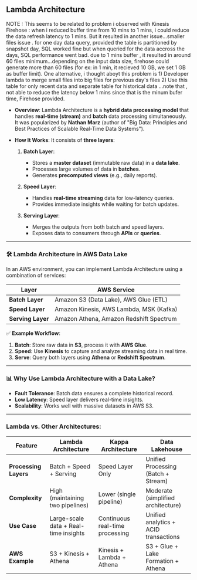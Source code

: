 
## **Lambda Architecture**

NOTE : This seems to be related to problem i observed with Kinesis Firehose : when i reduced  buffer time from 10 mins to 1 mins, i could reduce the data refresh latency to 1 mins. But it resulted in another issue...smaller files issue . for one day data query,  provided the table is partitioned by snapshot day, SQL worked fine but when queried for the data accross the days, SQL performance went bad. due to  1 mins buffer , it resulted in around 60 files minimum...depending on the input data size, firehose could generate more than 60 files (for ex: in 1 min, it recieved 10 GB, we set 1 GB as buffer limit). One alternative, i thought aboyt this problem is 1) Developer lambda to merge small files into big files for previous day's files 2) Use this table for only recent data and separate table for historical data ...note that , not able to reduce the latency below 1 mins since that is the minum bufer time, Firehose provided.

- **Overview**: Lambda Architecture is a **hybrid data processing model** that handles **real-time (stream)** and **batch** data processing simultaneously. It was popularized by **Nathan Marz** (author of "Big Data: Principles and Best Practices of Scalable Real-Time Data Systems").

- **How It Works**:
  It consists of **three layers**:

  1. **Batch Layer**:
     - Stores a **master dataset** (immutable raw data) in a **data lake**.
     - Processes large volumes of data in **batches**.
     - Generates **precomputed views** (e.g., daily reports).

  2. **Speed Layer**:
     - Handles **real-time streaming** data for low-latency queries.
     - Provides immediate insights while waiting for batch updates.

  3. **Serving Layer**:
     - Merges the outputs from both batch and speed layers.
     - Exposes data to consumers through **APIs** or **queries**.

---

### 🛠️ **Lambda Architecture in AWS Data Lake**
In an AWS environment, you can implement Lambda Architecture using a combination of services:

| **Layer**          | **AWS Service**                         |
|--------------------|----------------------------------------|
| **Batch Layer**    | Amazon S3 (Data Lake), AWS Glue (ETL)   |
| **Speed Layer**    | Amazon Kinesis, AWS Lambda, MSK (Kafka) |
| **Serving Layer**  | Amazon Athena, Amazon Redshift Spectrum |

✅ **Example Workflow**:
1. **Batch**: Store raw data in **S3**, process it with **AWS Glue**.
2. **Speed**: Use **Kinesis** to capture and analyze streaming data in real time.
3. **Serve**: Query both layers using **Athena** or **Redshift Spectrum**.

---

### 📊 **Why Use Lambda Architecture with a Data Lake?**
- **Fault Tolerance**: Batch data ensures a complete historical record.
- **Low Latency**: Speed layer delivers real-time insights.
- **Scalability**: Works well with massive datasets in AWS S3.

---

### **Lambda vs. Other Architectures**:

| Feature               | Lambda Architecture                  | Kappa Architecture                | Data Lakehouse                       |
|-----------------------|--------------------------------------|-----------------------------------|--------------------------------------|
| **Processing Layers**  | Batch + Speed + Serving              | Speed Layer Only                  | Unified Processing (Batch + Stream)  |
| **Complexity**         | High (maintaining two pipelines)     | Lower (single pipeline)           | Moderate (simplified architecture)   |
| **Use Case**           | Large-scale data + Real-time insights | Continuous real-time processing   | Unified analytics + ACID transactions|
| **AWS Example**        | S3 + Kinesis + Athena                | Kinesis + Lambda + Athena         | S3 + Glue + Lake Formation + Athena  |

